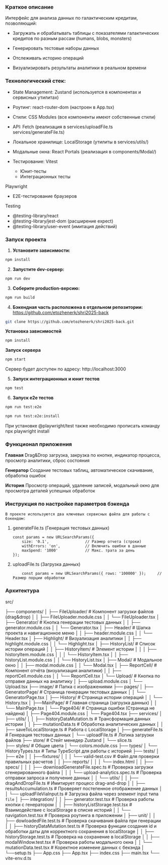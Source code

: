 ### Краткое описание

Интерфейс для анализа данных по галактическим кредитам, позволяющий:

- Загружать и обрабатывать таблицы с показателями галактических кредитов по разным рассам (humans, blobs, monsters)

- Генерировать тестовые наборы данных

- Отслеживать историю операций

- Визуализировать результаты аналитики в реальном времени


### Технологический стек:  

- State Management: Zustand (используется в компонентах и сервисных утилитах)

- Роутинг: react-router-dom (настроен в App.tsx)

- Стили: CSS Modules (все компоненты имеют собственные стили)

- API: Fetch (реализация в services/uploadFile.ts services/generateFile.ts)

- Локальное хранилище: LocalStorage (утилиты в services/utils/)

- Модальные окна: React Portals (реализация в components/Modal/)

- Тестирование: 
Vitest

  - Юнит-тесты
  - Интеграционных тесты

Playwright

  - E2E-тестирование браузеров

Testing 

  - @testing-library/react
  - @testing-library/jest-dom (расширение expect)
  - @testing-library/user-event (имитация действий)


### Запуск проекта
1. **Установите зависимости:**
```bash
npm install
```

2. **Запустите dev-сервер:**
```bash
npm run dev
```

3. **Соберите production-версию:**
```bash
npm run build
```
4. **Бэкендная часть расположена в отдельном репозитории:**
https://github.com/etozhenerk/shri2025-back

``` bash
git clone https://github.com/etozhenerk/shri2025-back.git
```
**Установка зависимостей**
```bash
npm install
```
**Запуск сервера**
```bash
npm start
```
Сервер будет доступен по адресу:
http://localhost:3000

5. **Запуск интеграционных и юнит тестов**
```bash
npm test
```

6. **Запуск e2e тестов**
```bash
npm run test:e2e
```

```bash
npm run test:e2e:install
```
При установке @playwright/test также необходимо прописать команду npx playwright install


###  Функционал приложения

  **Главная** 
  Drag&Drop загрузка, закрузка по кнопке, индикатор процесса, просмотр аналитики, сброс состояния

  **Генератор**
  Создание тестовых таблиц, автоматическое скачивание, обработка ошибок

  **История**
  Просмотр операций, удаление записей, модальный окно для просмотра деталей успешных обработок

###  Инструкция по настройке параметров бэкенда

	В проекте используются два ключевых сервисных файла для работы с бэкендом:

1. generateFile.ts (Генерация тестовых данных)
    ```
	const params = new URLSearchParams({
        size: '0.1', 				// Размер отчета (строки)
        withErrors: 'on',			// Включить ошибки в данные
        maxSpend: '1000'			// Макс. трата за день
    });
	``` 
2. uploadFile.ts (Загрузка данных)

	```
		const params = new URLSearchParams({ rows: '100000' });		// Размер порции обработки
	```



###  Архитектура

src/

├── components/
│   ├── FileUploader/			# Компонент загрузки файлов (drag&drop)
│   │   ├── FileUploader.module.css
│   │   └── FileUploader.tsx
│   ├── Generator/			# Кнопка генерации тестовых данных
│   │   ├── generator.module.css
│   │   └── Generator.tsx
│   ├── Header/			# Шапка проекта и навигационное меню
│   │   ├── header.module.css
│   │   └── Header.tsx
│   ├── Highlight/			# Визуализация аналитики
│   │   ├── highlight.module.css
│   │   └── Highlight.tsx
│   ├── HistoryList/			# Список истории операций
│   │   ├── HistoryItem/			# Элемент истории
│   │   │   ├── historyItem.module.css
│   │   │   └── HistoryItem.tsx
│   │   ├── historyList.module.css
│   │   └── HistoryList.tsx
│   ├── Modal/			# Модальное окно
│   │   ├── modal.module.css
│   │   └── Modal.tsx
│   ├── ReportCell/				# Компонент отчёта (визуализация аналитики)
│   │   ├── reportCell.module.css
│   │   └── ReportCell.tsx
│   └── Upload/				# Кнопка по отправке данных на аналитику
│		    ├── upload.module.css
│   	  └── Upload.tsx
├── image/           # Папка с изображениями
├── pages/
│   ├── GeneratorPage/			# Страница генерации тестовых данных
│   │   └── GeneratorPage.tsx
│   ├── History/			# Страница истории операций
│   │   └── History.tsx
│   ├──MainPage/			# Главная страница (загрузка данных)
│   │   └── MainPage.tsx
│   └── Page404/			# Страница ошибки (Страница не найдена)
│		    ├── Page404.module.css
│   	  └── Page404.tsx
├── services/
│   ├── utils/
│   │   ├── historyDataMutation.ts		# Трансформация данных истории
│   │   ├── mutationData.ts				# Обработка аналитических данных
│   │   ├── saveToLocalStorage.ts		# Работа с LocalStorage
│   ├── generateFile.ts				# Генерация тестовых данных
│   └── uploadFile.ts				# Логика загрузки файлов
├── store/            # Стейт менедер Zustand
│   └── slice.ts				
├── styles/           # Общие цвета
│   └── colors.module.css
├── types/
│   └── HistoryTypes.tsx		# Типы TypeScript для работы с историей
├── tests/
│   ├── e2e
│   │   ├──fixtures/
│   │   │   └── valid-test.csv		# Файл для проверки правильных расчетов
│   │   ├── reports/
│   │   │   └── index.html
│   │   ├── specs/
│   │   │   ├── downloadGenerateFile.spec.ts # Проверка загрузки сгенерированного файла
│   │   │   └── upload-analytics.spec.ts # Проверка отправки запроса и получение данных	
│   │   └── utils/
│   │       ├── dragAndDropFile.ts  # Имитирует процесс drag-and-drop
│   │       ├── resultsAccumulation.ts # Проверяет постепенное отображение данных
│   │       └── uploadFileViaInput.ts # Загрузка файла через элемент input типа `file`
│   ├── integration/
│   │   ├── generator.test.tsx # Проверка работы кнопки с генератором
│   │   ├── historyListStorage.test.tsx # Взаимодействие с localStorage в списке историй
│   │   └── navigation.test.tsx # Проверка роутинга в приложении
│   ├── unit/
│   │   ├── dowloadedFile.test.ts # Проверка скачивания файла при генерации
│   │   ├── historyDataMutation.test.ts # Проверка функции создания id и обработки даты для корректного сохранения в localStorage
│   │   ├── historyStorage.test.ts # Проверка на сохранение в localStorage
│   │   ├── modalWindow.test.tsx # Проверка работы модального окна
│   │   └── mutationData.test.tsx # Коректное изменеие данных с бекэнда
│   └──setup.ts
├── App.css
├── App.tsx
├── index.css
├── main.tsx
└── vite-env.d.ts
